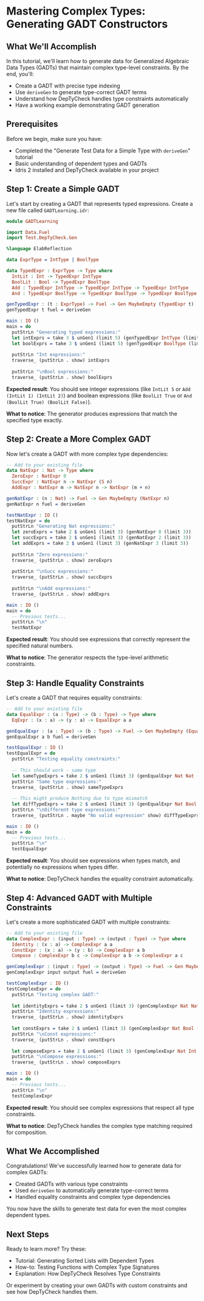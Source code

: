 # Mastering Complex Types: Generating GADT Constructors

## What We'll Accomplish
In this tutorial, we'll learn how to generate data for Generalized Algebraic Data Types (GADTs) that maintain complex type-level constraints. By the end, you'll:
- Create a GADT with precise type indexing
- Use `deriveGen` to generate type-correct GADT terms
- Understand how DepTyCheck handles type constraints automatically
- Have a working example demonstrating GADT generation

## Prerequisites
Before we begin, make sure you have:
- Completed the "Generate Test Data for a Simple Type with `deriveGen`" tutorial
- Basic understanding of dependent types and GADTs
- Idris 2 installed and DepTyCheck available in your project

## Step 1: Create a Simple GADT

Let's start by creating a GADT that represents typed expressions. Create a new file called `GADTLearning.idr`:

```idris
module GADTLearning

import Data.Fuel
import Test.DepTyCheck.Gen

%language ElabReflection

data ExprType = IntType | BoolType

data TypedExpr : ExprType -> Type where
  IntLit : Int -> TypedExpr IntType
  BoolLit : Bool -> TypedExpr BoolType
  Add : TypedExpr IntType -> TypedExpr IntType -> TypedExpr IntType
  And : TypedExpr BoolType -> TypedExpr BoolType -> TypedExpr BoolType

genTypedExpr : (t : ExprType) -> Fuel -> Gen MaybeEmpty (TypedExpr t)
genTypedExpr t fuel = deriveGen

main : IO ()
main = do
  putStrLn "Generating typed expressions:"
  let intExprs = take 3 $ unGen1 (limit 5) (genTypedExpr IntType (limit 5))
  let boolExprs = take 3 $ unGen1 (limit 5) (genTypedExpr BoolType (limit 5))
  
  putStrLn "Int expressions:"
  traverse_ (putStrLn . show) intExprs
  
  putStrLn "\nBool expressions:"
  traverse_ (putStrLn . show) boolExprs
```

**Expected result**: You should see integer expressions (like `IntLit 5` or `Add (IntLit 1) (IntLit 2)`) and boolean expressions (like `BoolLit True` or `And (BoolLit True) (BoolLit False)`).

**What to notice**: The generator produces expressions that match the specified type exactly.

## Step 2: Create a More Complex GADT

Now let's create a GADT with more complex type dependencies:

```idris
-- Add to your existing file
data NatExpr : Nat -> Type where
  ZeroExpr : NatExpr 0
  SuccExpr : NatExpr n -> NatExpr (S n)
  AddExpr : NatExpr m -> NatExpr n -> NatExpr (m + n)

genNatExpr : (n : Nat) -> Fuel -> Gen MaybeEmpty (NatExpr n)
genNatExpr n fuel = deriveGen

testNatExpr : IO ()
testNatExpr = do
  putStrLn "Generating Nat expressions:"
  let zeroExprs = take 2 $ unGen1 (limit 3) (genNatExpr 0 (limit 3))
  let succExprs = take 2 $ unGen1 (limit 3) (genNatExpr 2 (limit 3))
  let addExprs = take 2 $ unGen1 (limit 3) (genNatExpr 3 (limit 3))
  
  putStrLn "Zero expressions:"
  traverse_ (putStrLn . show) zeroExprs
  
  putStrLn "\nSucc expressions:"
  traverse_ (putStrLn . show) succExprs
  
  putStrLn "\nAdd expressions:"
  traverse_ (putStrLn . show) addExprs

main : IO ()
main = do
  -- Previous tests...
  putStrLn "\n"
  testNatExpr
```

**Expected result**: You should see expressions that correctly represent the specified natural numbers.

**What to notice**: The generator respects the type-level arithmetic constraints.

## Step 3: Handle Equality Constraints

Let's create a GADT that requires equality constraints:

```idris
-- Add to your existing file
data EqualExpr : (a : Type) -> (b : Type) -> Type where
  EqExpr : (x : a) -> (y : a) -> EqualExpr a a

genEqualExpr : (a : Type) -> (b : Type) -> Fuel -> Gen MaybeEmpty (EqualExpr a b)
genEqualExpr a b fuel = deriveGen

testEqualExpr : IO ()
testEqualExpr = do
  putStrLn "Testing equality constraints:"
  
  -- This should work - same type
  let sameTypeExprs = take 2 $ unGen1 (limit 3) (genEqualExpr Nat Nat (limit 3))
  putStrLn "Same type expressions:"
  traverse_ (putStrLn . show) sameTypeExprs
  
  -- This might produce Nothing due to type mismatch
  let diffTypeExprs = take 2 $ unGen1 (limit 3) (genEqualExpr Nat Bool (limit 3))
  putStrLn "\nDifferent type expressions:"
  traverse_ (putStrLn . maybe "No valid expression" show) diffTypeExprs

main : IO ()
main = do
  -- Previous tests...
  putStrLn "\n"
  testEqualExpr
```

**Expected result**: You should see expressions when types match, and potentially no expressions when types differ.

**What to notice**: DepTyCheck handles the equality constraint automatically.

## Step 4: Advanced GADT with Multiple Constraints

Let's create a more sophisticated GADT with multiple constraints:

```idris
-- Add to your existing file
data ComplexExpr : (input : Type) -> (output : Type) -> Type where
  Identity : (x : a) -> ComplexExpr a a
  ConstExpr : (x : a) -> (y : b) -> ComplexExpr a b
  Compose : ComplexExpr b c -> ComplexExpr a b -> ComplexExpr a c

genComplexExpr : (input : Type) -> (output : Type) -> Fuel -> Gen MaybeEmpty (ComplexExpr input output)
genComplexExpr input output fuel = deriveGen

testComplexExpr : IO ()
testComplexExpr = do
  putStrLn "Testing complex GADT:"
  
  let identityExprs = take 2 $ unGen1 (limit 3) (genComplexExpr Nat Nat (limit 3))
  putStrLn "Identity expressions:"
  traverse_ (putStrLn . show) identityExprs
  
  let constExprs = take 2 $ unGen1 (limit 3) (genComplexExpr Nat Bool (limit 3))
  putStrLn "\nConst expressions:"
  traverse_ (putStrLn . show) constExprs
  
  let composeExprs = take 2 $ unGen1 (limit 3) (genComplexExpr Nat Int (limit 3))
  putStrLn "\nCompose expressions:"
  traverse_ (putStrLn . show) composeExprs

main : IO ()
main = do
  -- Previous tests...
  putStrLn "\n"
  testComplexExpr
```

**Expected result**: You should see complex expressions that respect all type constraints.

**What to notice**: DepTyCheck handles the complex type matching required for composition.

## What We Accomplished

Congratulations! We've successfully learned how to generate data for complex GADTs:
- Created GADTs with various type constraints
- Used `deriveGen` to automatically generate type-correct terms
- Handled equality constraints and complex type dependencies

You now have the skills to generate test data for even the most complex dependent types.

## Next Steps

Ready to learn more? Try these:
- Tutorial: Generating Sorted Lists with Dependent Types
- How-to: Testing Functions with Complex Type Signatures
- Explanation: How DepTyCheck Resolves Type Constraints

Or experiment by creating your own GADTs with custom constraints and see how DepTyCheck handles them.